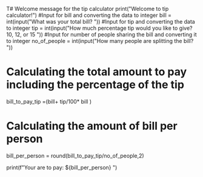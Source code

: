 T# Welcome message for the tip calculator
print("Welcome to tip calculator!")
#Input for bill and converting the data to integer
bill = int(input("What was your total bill? "))
#Input for tip and converting the data to integer
tip = int(input("How much percentage tip would you like to give? 10, 12, or 15 "))
#Input for number of people sharing the bill and converting it to integer
no_of_people = int(input("How many people are splitting the bill? "))
# Calculating the total amount to pay including the percentage of the tip
bill_to_pay_tip  =(bill+ tip/100* bill )
# Calculating the  amount of bill per person
bill_per_person = round(bill_to_pay_tip/no_of_people,2)

print(f"Your are to pay:  ${bill_per_person} ")
